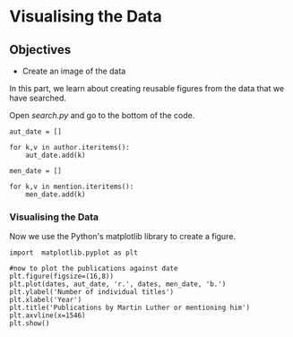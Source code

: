 Visualising the Data
====================


## Objectives

*  Create an image of the data

In this part, we learn about creating reusable figures from the data that we have searched. 

Open *search.py* and go to the bottom of the code. 

```
aut_date = []

for k,v in author.iteritems():
    aut_date.add(k)

men_date = []

for k,v in mention.iteritems():
    men_date.add(k)
```

### Visualising the Data

Now we use the Python's matplotlib library  to create a figure.
```
import  matplotlib.pyplot as plt
```

````
#now to plot the publications against date
plt.figure(figsize=(16,8))
plt.plot(dates, aut_date, 'r.', dates, men_date, 'b.')
plt.ylabel('Number of individual titles')
plt.xlabel('Year')
plt.title('Publications by Martin Luther or mentioning him')
plt.axvline(x=1546)
plt.show()
````

